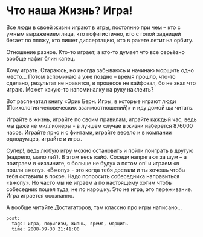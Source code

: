 # Что наша Жизнь? Игра!

Все люди в своей жизни играют в игры, постоянно при чем – кто с умным выражением лица, 
кто пофигистично, кто с голой задницей бегает по пляжу, кто пишет диссертацию, кто в 
ракете летит на орбиту.

Отношение разное. Кто-то играет, а кто-то думает что все серьёзно вообще нафиг блин 
капец.

Хочу играть. Стараюсь, но иногда забываюсь и начинаю морщить одно место... Потом вспоминаю 
а уже поздно – время прошло, что-то сделано, результат не нравится, в процессе не 
кайфовал, бо не знал что играю. Может какую-то напоминалку на руку наклеить?

Вот распечатал книгу «Эрик Берн. Игры, в которые играют люди (Психология человеческих 
взаимоотношений)» и иду домой ща читать.

Играйте в жизнь, играйте по своим правилам, играйте каждый час, ведь мы даже не 
миллионеры - в лучшем случае в жизни наберется 876000 часов. Играйте ярко и с финтами, 
играйте весело и в компании однодумцев, играйте и игры.

Супер!, ведь любую игру можно остановить и пойти поиграть в другую (надоело, мало 
ли?). В этом весь кайф. Соседи напрягают за шум – а поиграем в «извините, я больше 
не буду» а потом оп! и играем «в пошли вжопу». «Вжопу» - это когда тебя достали и ты 
хочешь чтобы тебя оставили в покое. Надо попросить собеседника направиться «вжопу». 
Но часто мы не играем а по настоящему хотим чтобы собеседник пошел туда, не по нарошку. 
Это не игра, это переживание. Игра играется осознанно.

А вообще читайте Достигаторов, там классно про игры написано...

```
post:   
  tags: игра, пофигизм, жизнь, время, морщить
  time: 2008-09-30 21:41:00
```